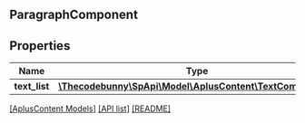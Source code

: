 ## ParagraphComponent

## Properties

Name | Type | Description | Notes
------------ | ------------- | ------------- | -------------
**text_list** | [**\Thecodebunny\SpApi\Model\AplusContent\TextComponent[]**](TextComponent.md) |  |

[[AplusContent Models]](../) [[API list]](../../Api) [[README]](../../../README.md)
